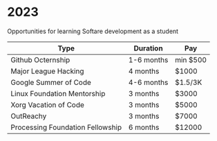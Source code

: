 # 2023
Opportunities for learning Softare development as a student

| Type | Duration | Pay |
|---|---|------|
|  Github Octernship | 1-6 months | min $500  |
|  Major League Hacking |  4 months | $1000 |
|  Google Summer of Code | 4-6 months | $1.5/3K  | 
|  Linux Foundation Mentorship | 3 months | $3000 |
|  Xorg Vacation of Code |  3 months | $5000 |
|  OutReachy | 3 months | $7000 |
|  Processing Foundation Fellowship | 6 months | $12000 |  
